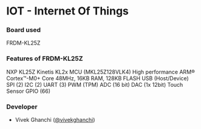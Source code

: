 # IOT - Internet  Of Things 

### Board used 

FRDM-KL25Z

### Features of FRDM-KL25Z

NXP KL25Z Kinetis KL2x MCU (MKL25Z128VLK4)
High performance ARM® Cortex™-M0+ Core
48MHz, 16KB RAM, 128KB FLASH
USB (Host/Device)
SPI (2)
I2C (2)
UART (3)
PWM (TPM)
ADC (16 bit)
DAC (1x 12bit)
Touch Sensor
GPIO (66)





### Developer 

- Vivek Ghanchi ([@vivekghanchi](https://github.com/vivekghanchi))

